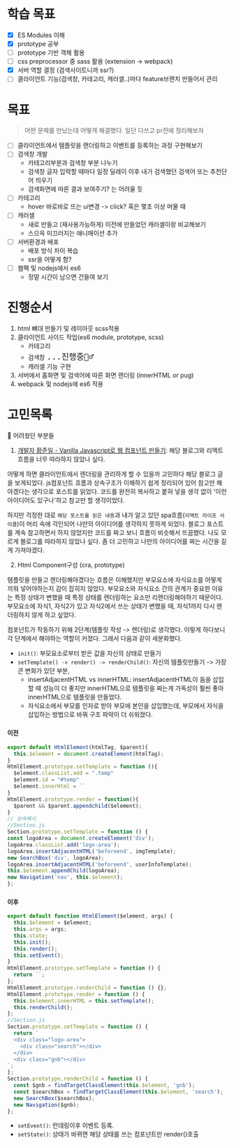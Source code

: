 # 학습 목표

- [x] ES Modules 이해
- [x] prototype 공부
- [ ] prototype 기반 객체 활용
- [ ] css preprocessor 중 sass 활용 (extension -> webpack)
- [x] 서버 역할 결정 (검색사이트니까 ssr?)
- [ ] 클라이언트 기능(검색창, 카테고리, 캐러샐..)마다 feature브랜치 만들어서 관리

# 목표

> 어떤 문제를 만났는데 어떻게 해결했다. 일단 다쓰고 pr전에 정리해보자

- [ ] 클라이언트에서 탬플릿을 랜더링하고 이벤트를 등록하는 과정 구현해보기
- [ ] 검색창 개발
  - 카테고리부분과 검색창 부분 나누기
  - 검색창 글자 입력할 때마다 일정 딜레이 이후 내가 검색했던 검색어 또는 추천단어 띄우기
  - 검색화면에 따른 결과 보여주기? 는 어려울 듯
- [ ] 카테고리
  - hover 바로바로 뜨는 ui변경 -> click? 혹은 몇초 이상 머물 때
- [ ] 캐러셀
  - 새로 만들고 (재사용가능하게) 이전에 만들었던 캐러셀이랑 비교해보기
  - 스으윽 미끄러지는 애니매이션 추가
- [ ] 서버환경과 배포
  - 배포 방식 차이 복습
  - ssr을 어떻게 함?
- [ ] 웹팩 및 nodejs에서 es6
  - 정말 시간이 남으면 건들여 보기

# 진행순서

1. html 뼈대 만들기 및 레이아웃 scss적용
2. 클라이언트 사이드 작업(es6 module, prototype, scss)
   - 카테고리
   - 검색창
     <span style="font-size: 22px">`...진행중🏃‍♂️`</span>
   - 캐러셀 기능 구현
3. 서버에서 홈화면 및 검색어에 따른 화면 렌더링 (innerHTML or pug)
4. webpack 및 nodejs에 es6 적용

# 고민목록

🤔 어려웠던 부분들

1. [개발자 황준일 - Vanilla Javascript로 웹 컴포넌트 만들기](https://junilhwang.github.io/TIL/Javascript/Design/Vanilla-JS-Component/): 해당 블로그와 리액트 흐름을 너무 따라하지 않았나 싶다.

어떻게 하면 클라이언트에서 렌더링을 관리하게 할 수 있을까 고민하다 해당 블로그 글을 보게되었다. js컴포넌트 흐름과 상속구조가 이해하기 쉽게 정리되어 있어 참고만 해야겠다는 생각으로 포스트를 읽었다. 코드를 완전히 복사하고 붙혀 넣을 생각 없이 '이런 아이디어도 있구나'하고 참고만 할 생각이었다.

하지만 걱정한 대로 `해당 포스트를 읽은 내용`과 내가 알고 있던 spa흐름(`리액트 라이프 사이클`)이 머리 속에 각인되어 나만의 아이디어를 생각하지 못하게 되었다. 블로그 포스트를 계속 참고하면서 하지 않았지만 코드를 짜고 보니 흐름이 비슷해서 뜨끔했다. 나도 모르게 블로그를 따라하지 않았나 싶다. 좀 더 고민하고 나만의 아이디어를 짜는 시간을 길게 가져야겠다.

2. Html Component구성 (cra, prototype)

탬플릿을 만들고 렌더링해야겠다는 흐름은 이해했지만 부모요소에 자식요소를 어떻게 끼워 넣어야하는지 감이 잡히지 않았다. 부모요소와 자식요소 간의 관계가 중요한 이유는 특정 상태가 변했을 때 특정 상태를 렌더링하는 요소만 리렌더링해야하기 때문이다. 부모요소에 자식1, 자식2가 있고 자식2에서 쓰는 상태가 변했을 때, 자식1까지 다시 렌더링하지 않게 하고 싶었다.

컴포넌트가 작동하기 위해 2단계(템플릿 작성 -> 렌더링)로 생각했다. 이렇게 하다보니 각 단계에서 해야하는 역할이 커졌다. 그래서 다음과 같이 세분화했다.

- `init()`: 부모요소로부터 받은 값을 자신의 상태로 만들기
- `setTemplate() -> render() -> renderChild()`: 자신의 템플릿만들기 -> 가장 큰 변화가 있던 부분,
  - insertAdjacentHTML vs innerHTML: insertAdjacentHTML이 돔을 삽입할 때 성능이 더 좋지만 innerHTML으로 템플릿을 짜는게 가독성이 훨씬 좋아 innerHTML으로 템플릿을 만들었다.
  - 자식요소에서 부모를 인자로 받아 부모에 본인을 삽입했는데, 부모에서 자식을 삽입하는 방법으로 바꿔 구조 파악이 더 쉬워졌다.

### `이전`

```js
export default HtmlElement(htmlTag, $parent){
  this.$element = document.createElement(htmlTag);
}
HtmlElement.prototype.setTemplate = function (){
  $element.classList.add = ".temp"
  $element.id = "#temp"
  $element.innerHtml = ``
}
HtmlElement.prototype.render = function(){
  $parent && $parent.appendchild($element);
}
// 상속예시
//Section.js
Section.prototype.setTemplate = function () {
const logoArea = document.createElement('div');
logoArea.classList.add('logo-area');
logoArea.insertAdjacentHTML('beforeend', imgTemplate);
new SearchBox('div', logoArea);
logoArea.insertAdjacentHTML('beforeend', userInfoTemplate);
this.$element.appendChild(logoArea);
new Navigation('nav', this.$element);
};
```

### `이후`

```js
export default function HtmlElement($element, args) {
  this.$element = $element;
  this.args = args;
  this.state;
  this.init();
  this.render();
  this.setEvent();
}
HtmlElement.prototype.setTemplate = function () {
  return ``;
};
HtmlElement.prototype.renderChild = function () {};
HtmlElement.prototype.render = function () {
  this.$element.innerHTML = this.setTemplate();
  this.renderChild();
};
//Section.js
Section.prototype.setTemplate = function () {
  return `
  <div class="logo-area">
    <div class="search"></div>
  </div>
  <div class="gnb"></div>
`;
};
Section.prototype.renderChild = function () {
  const $gnb = findTargetClassElement(this.$element, 'gnb');
  const $searchBox = findTargetClassElement(this.$element, 'search');
  new SearchBox($searchBox);
  new Navigation($gnb);
};
```

- `setEvent()`: 런데링이후 이벤트 등록.
- `setState()`: 상태가 바뀌면 해당 상태를 쓰는 컴포넌트만 render()호출
